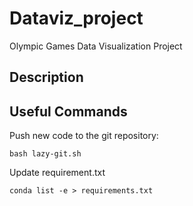 # Dataviz_project
Olympic Games Data Visualization Project

## Description

## Useful Commands

Push new code to the git repository:

```
bash lazy-git.sh
```

Update requirement.txt

```
conda list -e > requirements.txt
```

